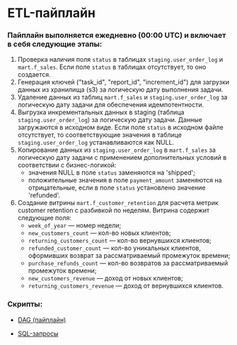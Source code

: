 # ETL-пайплайн

### Пайплайн выполняется ежедневно (00:00 UTC) и включает в себя следующие этапы:

1. Проверка наличия поля `status` в таблицах `staging.user_order_log` и `mart.f_sales`. Если поле `status` в таблицах отсутствует, то оно создается. 
2. Генерация ключей ("task_id", "report_id", "increment_id") для загрузки данных из хранилища (s3) за логическую дату выполнения задачи.
3. Удаление данных из таблиц `mart.f_sales` и `staging.user_order_log` за логическую дату задачи для обеспечения идемпотентности.
4. Выгрузка инкрементальных данных в staging (таблица `staging.user_order_log`) за логическую дату задачи. Данные загружаются в исходном виде. Если поле `status` в исходном файле отсутствует, то соответствующие значения в таблице `staging.user_order_log` устанавливаются как NULL.
5. Копирование данных из `staging.user_order_log` в `mart.f_sales` за логическую дату задачи с применением дополнительных условий в соответствии с бизнес-логикой:
   + значения NULL в поле `status` заменяются на 'shipped';
   + положительные значения в поле `payment_amount` заменяются на отрицательные, если в поле `status` установлено значение 'refunded'.
6. Создание витрины `mart.f_customer_retention` для расчета метрик customer retention с разбивкой по неделям. Витрина содержит следующие поля:
   + `week_of_year` — номер недели;
   + `new_customers_count` — кол-во новых клиентов;
   + `returning_customers_count` — кол-во вернувшихся клиентов;
   + `refunded_customer_count` — кол-во уникальных клиентов, оформивших возврат за рассматриваемый промежуток времени;
   + `purchase_refunds_count` — кол-во возвратов за рассматриваемый промежуток времени;
   + `new_customers_revenue` — доход от новых клиентов;
   + `returning_customers_revenue` — доход от вернувшихся клиентов.

### Скрипты:

+ [DAG (пайплайн)](src/DAG/upload_increment_data.py)

+ [SQL-запросы](migrations)

